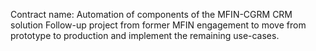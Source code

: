 Contract name: Automation of components of the MFIN-CGRM CRM solution 
 Follow-up project from former MFIN engagement to move from prototype to production and implement the remaining use-cases.
